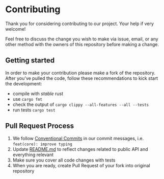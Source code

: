# Contributing

Thank you for considering contributing to our project. Your help if very welcome!

Feel free to discuss the change you wish to make via issue, email, or any other method with
the owners of this repository before making a change.

## Getting started

In order to make your contribution please make a fork of the repository. After you've pulled the code, follow these
recommendations to kick start the development:

- compile with *stable* rust
- use `cargo fmt`
- check the output of `cargo clippy --all-features --all --tests`
- run tests `cargo test`

## Pull Request Process

1. We follow [Conventional Commits](https://www.conventionalcommits.org/en/) in our commit messages, i.e.
   `feat(core): improve typing`
2. Update [README.md](README.md) to reflect changes related to public API and everything relevant
3. Make sure you cover all code changes with tests
4. When you are ready, create Pull Request of your fork into original repository
